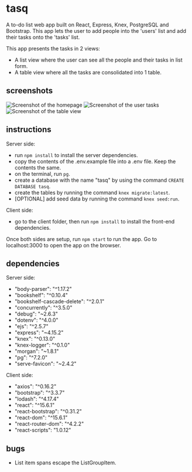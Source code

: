 # tasq
A to-do list web app built on React, Express, Knex, PostgreSQL and Bootstrap. This app lets the user to add people into the 'users' list and add their tasks onto the 'tasks' list.

This app presents the tasks in 2 views:
- A list view where the user can see all the people and their tasks in list form.
- A table view where all the tasks are consolidated into 1 table.

## screenshots
![Screenshot of the homepage]()
![Screenshot of the user tasks]()
![Screenshot of the table view]()

## instructions
Server side:
- run  `npm install` to install the server dependencies.
- copy the contents of the .env.example file into a .env file. Keep the contents the same.
- on the terminal, run `pg`.
- create a database with the name "tasq" by using the command `CREATE DATABASE tasq`.
- create the tables by running the command `knex migrate:latest`.
- [OPTIONAL] add seed data by running the command `knex seed:run`.

Client side:
- go to the client folder, then run `npm install` to install the front-end dependencies.

Once both sides are setup, run `npm start` to run the app. Go to localhost:3000 to open the app on the browser.

## dependencies
Server side:
- "body-parser": "^1.17.2"
- "bookshelf": "^0.10.4"
- "bookshelf-cascade-delete": "^2.0.1"
- "concurrently": "^3.5.0"
- "debug": "~2.6.3"
- "dotenv": "^4.0.0"
- "ejs": "^2.5.7"
- "express": "~4.15.2"
- "knex": "^0.13.0"
- "knex-logger": "^0.1.0"
- "morgan": "~1.8.1"
- "pg": "^7.2.0"
- "serve-favicon": "~2.4.2"

Client side:
- "axios": "^0.16.2"
- "bootstrap": "^3.3.7"
- "lodash": "^4.17.4"
- "react": "^15.6.1"
- "react-bootstrap": "^0.31.2"
- "react-dom": "^15.6.1"
- "react-router-dom": "^4.2.2"
- "react-scripts": "1.0.12"

## bugs
- List item spans escape the ListGroupItem.
